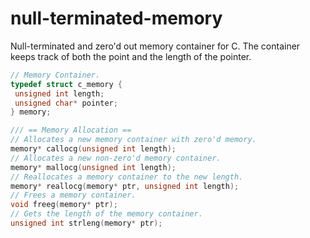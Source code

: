 # null-terminated-memory
Null-terminated and zero'd out memory container for C. The container keeps track of both the point and the length of the pointer.
```C
// Memory Container.
typedef struct c_memory {
 unsigned int length;
 unsigned char* pointer;
} memory;

/// == Memory Allocation ==
// Allocates a new memory container with zero'd memory.
memory* callocg(unsigned int length);
// Allocates a new non-zero'd memory container.
memory* mallocg(unsigned int length);
// Reallocates a memory container to the new length.
memory* reallocg(memory* ptr, unsigned int length);
// Frees a memory container.
void freeg(memory* ptr);
// Gets the length of the memory container.
unsigned int strleng(memory* ptr);
```
